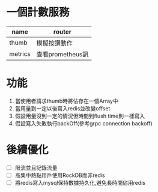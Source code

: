 # 一個計數服務

| name | router|
|------|-------|
|thumb|模擬按讚動作|
|metrics|查看prometheus訊|

# 功能
1. 當使用者請求thumb時將佔存在一個Array中
2. 當用量到一定以後寫入redis並改變offset
3. 假設用量沒到一定的情況但時間到flush time則一樣寫入
4. 假設寫入失敗執行backOff(參考grpc connection backoff)

# 後續優化
- [ ] 限流並且記錄流量
- [ ] 高集中熱點用戶使用RockDB而非redis
- [ ] 將redis寫入mysql保持數據持久化,避免長時間佔用redis